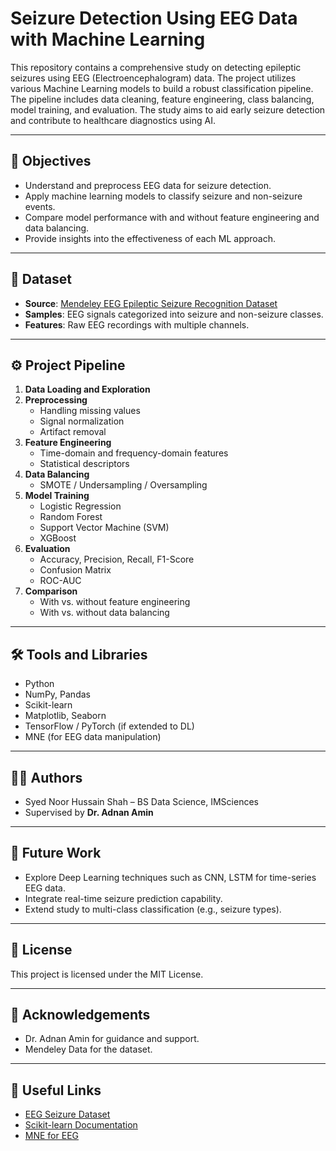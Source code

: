 # Seizure Detection Using EEG Data with Machine Learning

This repository contains a comprehensive study on detecting epileptic seizures using EEG (Electroencephalogram) data. The project utilizes various Machine Learning models to build a robust classification pipeline. The pipeline includes data cleaning, feature engineering, class balancing, model training, and evaluation. The study aims to aid early seizure detection and contribute to healthcare diagnostics using AI.

---

## 📌 Objectives

- Understand and preprocess EEG data for seizure detection.
- Apply machine learning models to classify seizure and non-seizure events.
- Compare model performance with and without feature engineering and data balancing.
- Provide insights into the effectiveness of each ML approach.

---

## 🧠 Dataset

- **Source**: [Mendeley EEG Epileptic Seizure Recognition Dataset](https://data.mendeley.com/datasets/xyz)
- **Samples**: EEG signals categorized into seizure and non-seizure classes.
- **Features**: Raw EEG recordings with multiple channels.

---

## ⚙️ Project Pipeline

1. **Data Loading and Exploration**
2. **Preprocessing**
   - Handling missing values
   - Signal normalization
   - Artifact removal
3. **Feature Engineering**
   - Time-domain and frequency-domain features
   - Statistical descriptors
4. **Data Balancing**
   - SMOTE / Undersampling / Oversampling
5. **Model Training**
   - Logistic Regression
   - Random Forest
   - Support Vector Machine (SVM)
   - XGBoost
6. **Evaluation**
   - Accuracy, Precision, Recall, F1-Score
   - Confusion Matrix
   - ROC-AUC
7. **Comparison**
   - With vs. without feature engineering
   - With vs. without data balancing

---

## 🛠️ Tools and Libraries

- Python
- NumPy, Pandas
- Scikit-learn
- Matplotlib, Seaborn
- TensorFlow / PyTorch (if extended to DL)
- MNE (for EEG data manipulation)

---

## 👨‍🔬 Authors

- Syed Noor Hussain Shah – BS Data Science, IMSciences
- Supervised by **Dr. Adnan Amin**

---

## 📌 Future Work

- Explore Deep Learning techniques such as CNN, LSTM for time-series EEG data.
- Integrate real-time seizure prediction capability.
- Extend study to multi-class classification (e.g., seizure types).

---

## 📜 License

This project is licensed under the MIT License.

---

## 🤝 Acknowledgements

- Dr. Adnan Amin for guidance and support.
- Mendeley Data for the dataset.

---

## 🔗 Useful Links

- [EEG Seizure Dataset](https://data.mendeley.com/)
- [Scikit-learn Documentation](https://scikit-learn.org/)
- [MNE for EEG](https://mne.tools/)

